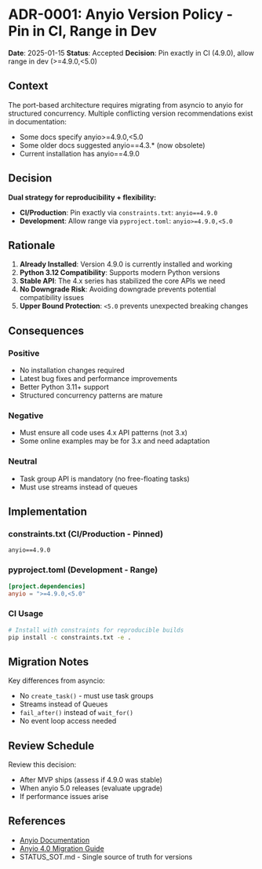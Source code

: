 # ADR-0001: Anyio Version Policy - Pin in CI, Range in Dev

**Date**: 2025-01-15
**Status**: Accepted
**Decision**: Pin exactly in CI (4.9.0), allow range in dev (>=4.9.0,<5.0)

## Context

The port-based architecture requires migrating from asyncio to anyio for structured concurrency. Multiple conflicting version recommendations exist in documentation:
- Some docs specify anyio>=4.9.0,<5.0
- Some older docs suggested anyio==4.3.* (now obsolete)
- Current installation has anyio==4.9.0

## Decision

**Dual strategy for reproducibility + flexibility:**
- **CI/Production**: Pin exactly via `constraints.txt`: `anyio==4.9.0`
- **Development**: Allow range via `pyproject.toml`: `anyio>=4.9.0,<5.0`

## Rationale

1. **Already Installed**: Version 4.9.0 is currently installed and working
2. **Python 3.12 Compatibility**: Supports modern Python versions
3. **Stable API**: The 4.x series has stabilized the core APIs we need
4. **No Downgrade Risk**: Avoiding downgrade prevents potential compatibility issues
5. **Upper Bound Protection**: `<5.0` prevents unexpected breaking changes

## Consequences

### Positive
- No installation changes required
- Latest bug fixes and performance improvements
- Better Python 3.11+ support
- Structured concurrency patterns are mature

### Negative
- Must ensure all code uses 4.x API patterns (not 3.x)
- Some online examples may be for 3.x and need adaptation

### Neutral
- Task group API is mandatory (no free-floating tasks)
- Must use streams instead of queues

## Implementation

### constraints.txt (CI/Production - Pinned)
```
anyio==4.9.0
```

### pyproject.toml (Development - Range)
```toml
[project.dependencies]
anyio = ">=4.9.0,<5.0"
```

### CI Usage
```bash
# Install with constraints for reproducible builds
pip install -c constraints.txt -e .
```

## Migration Notes

Key differences from asyncio:
- No `create_task()` - must use task groups
- Streams instead of Queues
- `fail_after()` instead of `wait_for()`
- No event loop access needed

## Review Schedule

Review this decision:
- After MVP ships (assess if 4.9.0 was stable)
- When anyio 5.0 releases (evaluate upgrade)
- If performance issues arise

## References

- [Anyio Documentation](https://anyio.readthedocs.io/)
- [Anyio 4.0 Migration Guide](https://anyio.readthedocs.io/en/stable/migration.html)
- STATUS_SOT.md - Single source of truth for versions